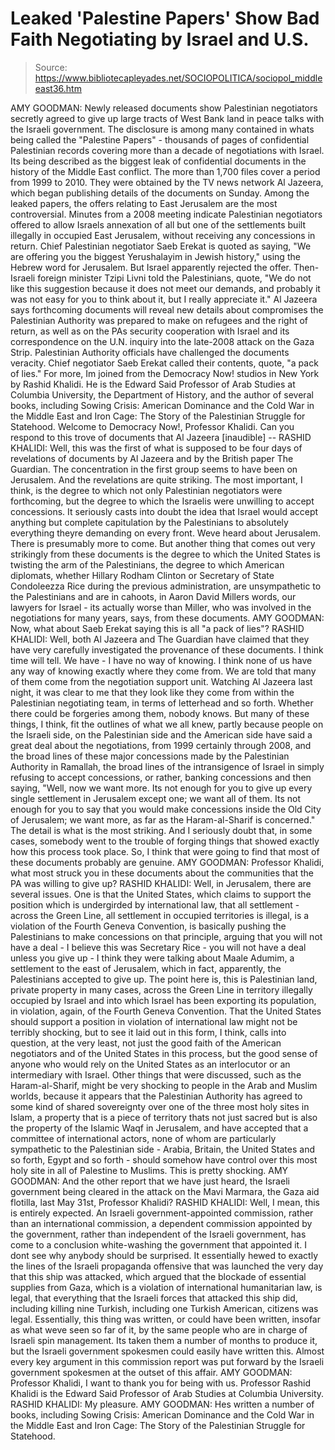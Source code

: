 # Leaked 'Palestine Papers' Show Bad Faith Negotiating by Israel and U.S.

> Source: https://www.bibliotecapleyades.net/SOCIOPOLITICA/sociopol_middleeast36.htm

AMY GOODMAN:
Newly released documents show
Palestinian negotiators secretly agreed to give up large tracts of West
Bank land in peace talks with the Israeli government.
The disclosure is among many contained in whats being called the
"Palestine Papers" - thousands of pages of confidential Palestinian
records covering more than a decade of negotiations with Israel. Its
being described as the biggest leak of confidential documents in the
history of the Middle East conflict.
The more than 1,700 files cover a
period from 1999 to 2010. They were obtained by the TV news network Al Jazeera, which began publishing details of the documents on Sunday.
Among the leaked papers, the offers relating to East Jerusalem are the
most controversial.
Minutes from a 2008 meeting indicate Palestinian
negotiators offered to allow Israels annexation of all but one of the
settlements built illegally in occupied East Jerusalem, without
receiving any concessions in return.
Chief Palestinian negotiator Saeb Erekat is quoted as saying,
"We are
offering you the biggest Yerushalayim in Jewish history," using the
Hebrew word for Jerusalem.
But Israel apparently rejected the offer.
Then-Israeli foreign minister Tzipi Livni told the Palestinians, quote,
"We do not like this suggestion because it does not meet our demands,
and probably it was not easy for you to think about it, but I really
appreciate it."
Al Jazeera says forthcoming documents will reveal new details about
compromises the Palestinian Authority was prepared to make on refugees
and the right of return, as well as on the PAs security cooperation
with Israel and its correspondence on the U.N. inquiry into the
late-2008 attack on the Gaza Strip.
Palestinian Authority officials have challenged the documents veracity.
Chief negotiator Saeb Erekat called their contents, quote,
"a pack of
lies."
For more, Im joined from the Democracy Now! studios in New York by
Rashid Khalidi.
He is the Edward Said Professor of Arab Studies at
Columbia University, the Department of History, and the author of
several books, including Sowing Crisis: American Dominance and the Cold
War in the Middle East and Iron Cage: The Story of the Palestinian
Struggle for Statehood.
Welcome to Democracy Now!, Professor Khalidi. Can you respond to this
trove of documents that Al Jazeera [inaudible] --
RASHID KHALIDI:
Well, this was the first of what is supposed to be four
days of revelations of documents by Al Jazeera and by the British paper
The Guardian.
The concentration in the first group seems to have been on
Jerusalem. And the revelations are quite striking. The most important, I
think, is the degree to which not only Palestinian negotiators were
forthcoming, but the degree to which the Israelis were unwilling to
accept concessions. It seriously casts into doubt the idea that Israel
would accept anything but complete capitulation by the Palestinians to
absolutely everything theyre demanding on every front.
Weve heard
about Jerusalem. There is presumably more to come.
But another thing that comes out very strikingly from these documents is
the degree to which the United States is twisting the arm of the
Palestinians, the degree to which American diplomats, whether Hillary
Rodham Clinton or Secretary of State Condoleezza Rice during the
previous administration, are unsympathetic to the Palestinians and are
in cahoots, in Aaron David Millers words, our lawyers for Israel - its actually worse than Miller, who was involved in the negotiations
for many years, says, from these documents.
AMY GOODMAN:
Now, what about Saeb Erekat saying this is all "a pack of
lies"?
RASHID KHALIDI:
Well, both Al Jazeera and The Guardian have claimed that
they have very carefully investigated the provenance of these documents.
I think time will tell. We have - I have no way of knowing.
I think
none of us have any way of knowing exactly where they come from. We are
told that many of them come from the negotiation support unit. Watching
Al Jazeera last night, it was clear to me that they look like they come
from within the Palestinian negotiating team, in terms of letterhead and
so forth. Whether there could be forgeries among them, nobody knows.
But many of these things, I think, fit the outlines of what we all knew,
partly because people on the Israeli side, on the Palestinian side and
the American side have said a great deal about the negotiations, from
1999 certainly through 2008, and the broad lines of these major
concessions made by the Palestinian Authority in Ramallah, the broad
lines of the intransigence of Israel in simply refusing to accept
concessions, or rather, banking concessions and then saying,
"Well, now
we want more. Its not enough for you to give up every single settlement
in Jerusalem except one; we want all of them. Its not enough for you to
say that you would make concessions inside the Old City of Jerusalem; we
want more, as far as the Haram-al-Sharif is concerned."
The detail is
what is the most striking. And I seriously doubt that, in some cases,
somebody went to the trouble of forging things that showed exactly how
this process took place. So, I think that were going to find that most
of these documents probably are genuine.
AMY GOODMAN:
Professor Khalidi, what most struck you in these documents
about the communities that the PA was willing to give up?
RASHID KHALIDI:
Well, in Jerusalem, there are several issues. One is
that the United States, which claims to support the position which is
undergirded by international law, that all settlement - across the
Green Line, all settlement in occupied territories is illegal, is a
violation of the Fourth Geneva Convention, is basically pushing the
Palestinians to make concessions on that principle, arguing that you
will not have a deal - I believe this was Secretary Rice - you will
not have a deal unless you give up - I think they were talking about Maale Adumim, a settlement to the east of Jerusalem, which in fact,
apparently, the Palestinians accepted to give up.
The point here is,
this is Palestinian land, private property in many cases, across the
Green Line in territory illegally occupied by Israel and into which
Israel has been exporting its population, in violation, again, of the
Fourth Geneva Convention.
That the United States should support a
position in violation of international law might not be terribly
shocking, but to see it laid out in this form, I think, calls into
question, at the very least, not just the good faith of the American
negotiators and of the United States in this process, but the good sense
of anyone who would rely on the United States as an interlocutor or an
intermediary with Israel.
Other things that were discussed, such as the Haram-al-Sharif, might be
very shocking to people in the Arab and Muslim worlds, because it
appears that the Palestinian Authority has agreed to some kind of shared
sovereignty over one of the three most holy sites in Islam, a property
that is a piece of territory thats not just sacred but is also the
property of the Islamic Waqf in Jerusalem, and have accepted that a
committee of international actors, none of whom are particularly
sympathetic to the Palestinian side - Arabia, Britain, the United
States and so forth, Egypt and so forth - should somehow have control
over this most holy site in all of Palestine to Muslims. This is pretty
shocking.
AMY GOODMAN:
And the other report that we have just heard, the Israeli
government being cleared in the attack on the Mavi Marmara, the Gaza aid
flotilla, last May 31st, Professor Khalidi?
RASHID KHALIDI:
Well, I mean, this is entirely expected. An Israeli
government-appointed commission, rather than an international
commission, a dependent commission appointed by the government, rather
than independent of the Israeli government, has come to a conclusion
white-washing the government that appointed it.
I dont see why anybody
should be surprised. It essentially hewed to exactly the lines of the
Israeli propaganda offensive that was launched the very day that this
ship was attacked, which argued that the blockade of essential supplies
from Gaza, which is a violation of international humanitarian law, is
legal, that everything that the Israeli forces that attacked this ship
did, including killing nine Turkish, including one Turkish American,
citizens was legal.
Essentially, this thing was written, or could have
been written, insofar as what weve seen so far of it, by the same
people who are in charge of Israeli spin management. Its taken them a
number of months to produce it, but the Israeli government spokesmen
could easily have written this.
Almost every key argument in this
commission report was put forward by the Israeli government spokesmen at
the outset of this affair.
AMY GOODMAN:
Professor Khalidi, I want to thank you for being with us.
Professor Rashid Khalidi is the Edward Said Professor of Arab Studies at
Columbia University.
RASHID KHALIDI:
My pleasure.
AMY GOODMAN:
Hes written a number of books,
including Sowing Crisis: American Dominance and the Cold War in the
Middle East and Iron Cage: The Story of the Palestinian Struggle for
Statehood.
